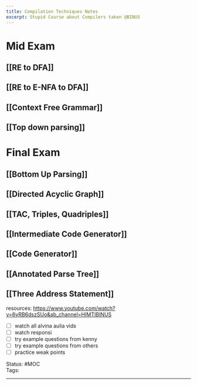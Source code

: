 ```yaml
---
title: Compilation Techniques Notes
excerpt: Stupid Course about Compilers taken @BINUS
---
```

# Mid Exam

## [[RE to DFA]]

## [[RE to E-NFA to DFA]]

## [[Context Free Grammar]]

## [[Top down parsing]]

# Final Exam

## [[Bottom Up Parsing]]

## [[Directed Acyclic Graph]]

## [[TAC, Triples, Quadriples]]
## [[Intermediate Code Generator]]
## [[Code Generator]]
## [[Annotated Parse Tree]]
## [[Three Address Statement]]

resources:
https://www.youtube.com/watch?v=6yRB6dszSUo&ab_channel=HIMTIBINUS

- [ ] watch all alvina aulia vids
- [ ] watch responsi
- [ ] try example questions from kenny
- [ ] try example questions from others
- [ ] practice weak points

Status: #MOC  
Tags:  

---
